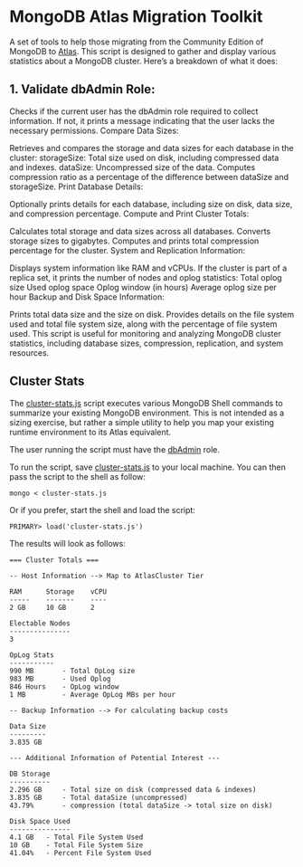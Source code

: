 # MongoDB Atlas Migration Toolkit

A set of tools to help those migrating from the Community Edition of MongoDB to [Atlas](https://www.mongodb.com/cloud/atlas).
This script is designed to gather and display various statistics about a MongoDB cluster. Here’s a breakdown of what it does:

## 1. Validate dbAdmin Role:

Checks if the current user has the dbAdmin role required to collect information. If not, it prints a message indicating that the user lacks the necessary permissions.
Compare Data Sizes:

Retrieves and compares the storage and data sizes for each database in the cluster:
storageSize: Total size used on disk, including compressed data and indexes.
dataSize: Uncompressed size of the data.
Computes compression ratio as a percentage of the difference between dataSize and storageSize.
Print Database Details:

Optionally prints details for each database, including size on disk, data size, and compression percentage.
Compute and Print Cluster Totals:

Calculates total storage and data sizes across all databases.
Converts storage sizes to gigabytes.
Computes and prints total compression percentage for the cluster.
System and Replication Information:

Displays system information like RAM and vCPUs.
If the cluster is part of a replica set, it prints the number of nodes and oplog statistics:
Total oplog size
Used oplog space
Oplog window (in hours)
Average oplog size per hour
Backup and Disk Space Information:

Prints total data size and the size on disk.
Provides details on the file system used and total file system size, along with the percentage of file system used.
This script is useful for monitoring and analyzing MongoDB cluster statistics, including database sizes, compression, replication, and system resources.

## Cluster Stats
The [cluster-stats.js](cluster-stats.js) script executes various MongoDB Shell commands to summarize your existing MongoDB environment. This is not intended as a sizing exercise, but rather a simple utility to help you map your existing runtime environment to its Atlas equivalent. 

The user running the script must have the [dbAdmin](https://docs.mongodb.com/manual/reference/built-in-roles/#dbAdmin) role.

To run the script, save [cluster-stats.js](https://raw.githubusercontent.com/wbleonard/atlas-migration-toolkit/master/cluster-stats.js) to your local machine. You can then pass the script to the shell as follow:

```
mongo < cluster-stats.js
```
Or if you prefer, start the shell and load the script:
```
PRIMARY> load('cluster-stats.js')
```

The results will look as follows:

```
=== Cluster Totals ===

-- Host Information --> Map to AtlasCluster Tier

RAM 	 Storage    vCPU
----- 	 -------    ----
2 GB 	 10 GB 	    2

Electable Nodes
---------------
3

OpLog Stats
-----------
990 MB 		 - Total OpLog size
983 MB 		 - Used Oplog
846 Hours 	 - OpLog window
1 MB 		 - Average OpLog MBs per hour

-- Backup Information --> For calculating backup costs

Data Size
---------
3.835 GB

--- Additional Information of Potential Interest ---

DB Storage
----------
2.296 GB 	 - Total size on disk (compressed data & indexes)
3.835 GB 	 - Total dataSize (uncompressed)
43.79% 		 - compression (total dataSize -> total size on disk)

Disk Space Used
---------------
4.1 GB 	 - Total File System Used
10 GB 	 - Total File System Size
41.04% 	 - Percent File System Used
```




